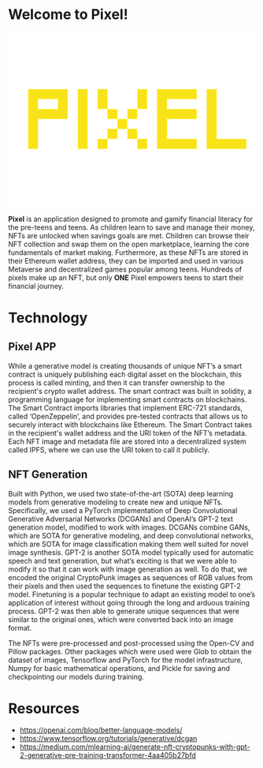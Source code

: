 # Welcome to Pixel!
![](https://github.com/GaussianNeurons/Pixel/blob/main/Images/Logo.png)

**Pixel** is an application designed to promote and gamify financial literacy for the pre-teens and teens. As children learn to save and manage their money, NFTs are unlocked when savings goals are met. Children can browse their NFT collection and swap them on the open marketplace, learning the core fundamentals of market making. Furthermore, as these NFTs are stored in their Ethereum wallet address, they can be imported and used in various Metaverse and decentralized games popular among teens.  Hundreds of pixels make up an NFT, but only **ONE** Pixel empowers teens to start their financial journey.

# Technology

## Pixel APP

While a generative model is creating thousands of unique NFT’s a smart contract is uniquely publishing each digital asset on the blockchain, this process is called minting, and then it can transfer ownership to the recipient's crypto wallet address. The smart contract was built in solidity, a programming language for implementing smart contracts on blockchains.  The Smart Contract imports libraries that implement ERC-721 standards, called ‘OpenZeppelin’, and provides pre-tested contracts that allows us to securely interact with blockchains like Ethereum. The Smart Contract takes in the recipient's wallet address and the URI token of the NFT’s metadata. Each NFT image and metadata file are stored into a decentralized system called IPFS, where we can use the URI token to call it publicly.

## NFT Generation

Built with Python, we used two state-of-the-art (SOTA) deep learning models from generative modeling to create new and unique NFTs. Specifically, we used a PyTorch implementation of Deep Convolutional Generative Adversarial Networks (DCGANs) and OpenAI’s GPT-2 text generation model, modified to work with images. DCGANs combine GANs, which are SOTA for generative modeling, and deep convolutional networks, which are SOTA for image classification making them well suited for novel image synthesis. GPT-2 is another SOTA model typically used for automatic speech and text generation, but what’s exciting is that we were able to modify it so that it can work with image generation as well. To do that, we encoded the original CryptoPunk images as sequences of RGB values from their pixels and then used the sequences to finetune the existing GPT-2  model. Finetuning is a popular technique to adapt an existing model to one’s application of interest without going through the long and arduous training process. GPT-2 was then able to generate unique sequences that were similar to the original ones, which were converted back into an image format.

The NFTs were pre-processed and post-processed using the Open-CV and Pillow packages. Other packages which were used were Glob to obtain the dataset of images, Tensorflow and PyTorch for the model infrastructure, Numpy for basic mathematical operations, and Pickle for saving and checkpointing our models during training.



# Resources

 - https://openai.com/blog/better-language-models/
 - https://www.tensorflow.org/tutorials/generative/dcgan
 - https://medium.com/mlearning-ai/generate-nft-cryptopunks-with-gpt-2-generative-pre-training-transformer-4aa405b27bfd

